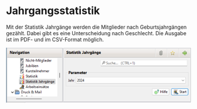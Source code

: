 # Jahrgangsstatistik

Mit der Statistik Jahrgänge werden die Mitglieder nach Geburtsjahrgängen gezählt. Dabei gibt es eine Unterscheidung nach Geschlecht. Die Ausgabe ist im PDF- und im CSV-Format möglich.

![](../../../v3.0.x/auswertungen/img/JahrgaengeStatistikView.png)
